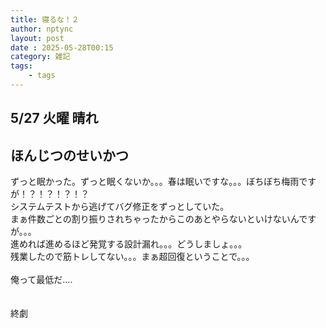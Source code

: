 ```yaml
---
title: 寝るな！２
author: nptync
layout: post
date : 2025-05-28T00:15
category: 雑記
tags:
    - tags
---
```

## 5/27 火曜 晴れ
## ほんじつのせいかつ
ずっと眠かった。ずっと眠くないか。。。春は眠いですな。。。ぼちぼち梅雨ですが！？！？！？！？\
システムテストから逃げてバグ修正をずっとしていた。\
まぁ件数ごとの割り振りされちゃったからこのあとやらないといけないんですが。。。\
進めれば進めるほど発覚する設計漏れ。。。どうしましょ。。。\
残業したので筋トレしてない。。。まぁ超回復ということで。。。\
<br>
俺って最低だ....
<br>
<br>
<br>
終劇
